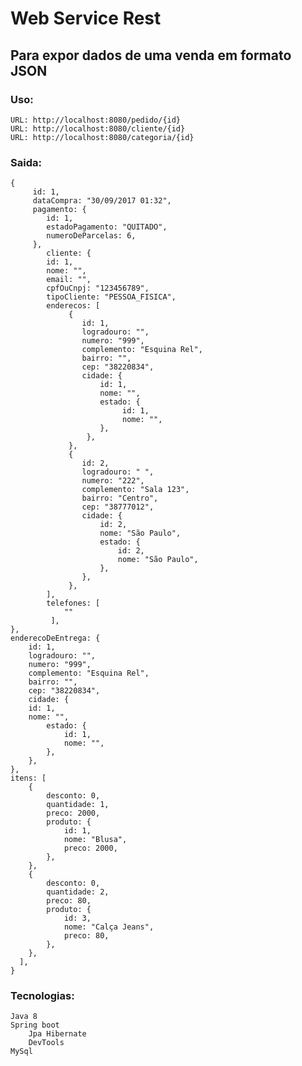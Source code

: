 # Web Service Rest 
## Para expor dados de uma venda em formato JSON

### Uso:
    URL: http://localhost:8080/pedido/{id}
    URL: http://localhost:8080/cliente/{id}
    URL: http://localhost:8080/categoria/{id}
    
### Saida: 
    {
         id: 1,
         dataCompra: "30/09/2017 01:32",
         pagamento: {
            id: 1,
            estadoPagamento: "QUITADO",
            numeroDeParcelas: 6,
         },
            cliente: {
            id: 1,
            nome: "",
            email: "",
            cpfOuCnpj: "123456789",
            tipoCliente: "PESSOA_FISICA",
            enderecos: [
                 {
                    id: 1,
                    logradouro: "",
                    numero: "999",
                    complemento: "Esquina Rel",
                    bairro: "",
                    cep: "38220834",
                    cidade: {
                        id: 1,
                        nome: "",
                        estado: {
                             id: 1,
                             nome: "",
                        },
                     },
                 },
                 {
                    id: 2,
                    logradouro: " ",
                    numero: "222",
                    complemento: "Sala 123",
                    bairro: "Centro",
                    cep: "38777012",
                    cidade: {
                        id: 2,
                        nome: "São Paulo",
                        estado: {
                            id: 2,
                            nome: "São Paulo",
                        },
                    },
                 },
            ],
            telefones: [
                ""
             ],
    },
    enderecoDeEntrega: {
        id: 1,
        logradouro: "",
        numero: "999",
        complemento: "Esquina Rel",
        bairro: "",
        cep: "38220834",
        cidade: {
        id: 1,
        nome: "",
            estado: {
                id: 1,
                nome: "",
            },
        },
    },
    itens: [
        {
            desconto: 0,
            quantidade: 1,
            preco: 2000,
            produto: {
                id: 1,
                nome: "Blusa",
                preco: 2000,
            },
        },
        {
            desconto: 0,
            quantidade: 2,
            preco: 80,
            produto: {
                id: 3,
                nome: "Calça Jeans",
                preco: 80,
            },
        },
      ],
    }
 
 
### Tecnologias: 
    Java 8
    Spring boot
        Jpa Hibernate
        DevTools
    MySql

